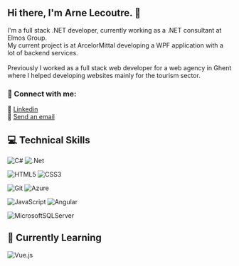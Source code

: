 ## Hi there, I'm Arne Lecoutre. 👋

I'm a full stack .NET developer, currently working as a .NET consultant at Elmos Group.
<br/>
My current project is at ArcelorMittal developing a WPF application with a lot of backend services.
<br/>
<br/>
Previously I worked as a full stack web developer for a web agency in Ghent where I helped developing websites mainly for the tourism sector. 
<br/>
### 🤝 Connect with me:
🔗 <a href="https://www.linkedin.com/in/arne-lecoutre-90543411b/">Linkedin </a>
<br/>
🔗 <a href="mailto:arnelecoutre@gmail.com">Send an email </a>
## 💻 Technical Skills

![C#](https://img.shields.io/badge/c%23-%23239120.svg?style=for-the-badge&logo=csharp&logoColor=white)
![.Net](https://img.shields.io/badge/.NET-5C2D91?style=for-the-badge&logo=.net&logoColor=white)

![HTML5](https://img.shields.io/badge/html5-%23E34F26.svg?style=for-the-badge&logo=html5&logoColor=white)
![CSS3](https://img.shields.io/badge/css3-%231572B6.svg?style=for-the-badge&logo=css3&logoColor=white)

![Git](https://img.shields.io/badge/git-%23F05033.svg?style=for-the-badge&logo=git&logoColor=white)
![Azure](https://img.shields.io/badge/azure-%230072C6.svg?style=for-the-badge&logo=microsoftazure&logoColor=white)

![JavaScript](https://img.shields.io/badge/javascript-%23323330.svg?style=for-the-badge&logo=javascript&logoColor=%23F7DF1E)
![Angular](https://img.shields.io/badge/angular-%23DD0031.svg?style=for-the-badge&logo=angular&logoColor=white)

![MicrosoftSQLServer](https://img.shields.io/badge/Microsoft%20SQL%20Server-CC2927?style=for-the-badge&logo=microsoft%20sql%20server&logoColor=white)
<br/>

## 🌱 Currently Learning

![Vue.js](https://img.shields.io/badge/vuejs-%2335495e.svg?style=for-the-badge&logo=vuedotjs&logoColor=%234FC08D)
